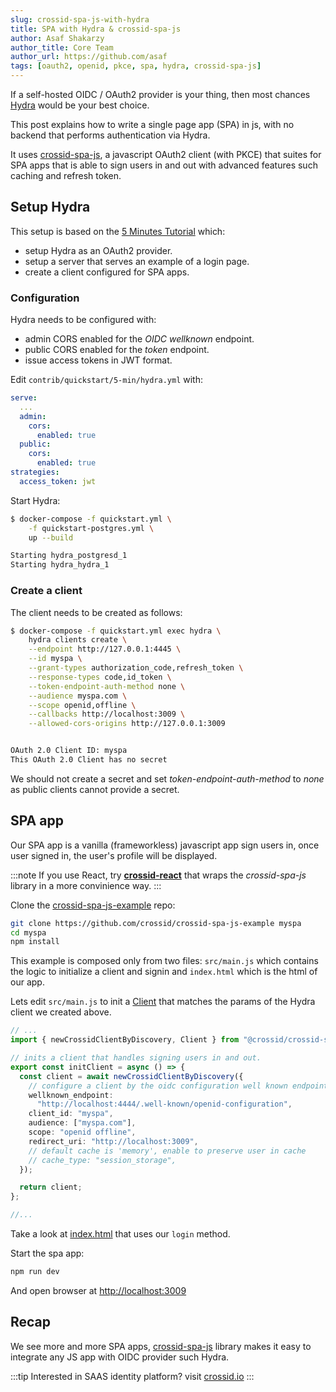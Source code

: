 ```yaml
---
slug: crossid-spa-js-with-hydra
title: SPA with Hydra & crossid-spa-js
author: Asaf Shakarzy
author_title: Core Team
author_url: https://github.com/asaf
tags: [oauth2, openid, pkce, spa, hydra, crossid-spa-js]
---
```


If a self-hosted OIDC / OAuth2 provider is your thing, then most chances [Hydra](https://github.com/ory/hydra) would be your best choice.

This post explains how to write a single page app (SPA) in js, with no backend that performs authentication via Hydra.

It uses [crossid-spa-js](https://github.com/crossid/crossid-spa-js), a javascript OAuth2 client (with PKCE) that suites for SPA apps that is able to sign users in and out with advanced features such caching and refresh token.

## Setup Hydra

This setup is based on the [5 Minutes Tutorial](https://www.ory.sh/hydra/docs/5min-tutorial/) which:

- setup Hydra as an OAuth2 provider.
- setup a server that serves an example of a login page.
- create a client configured for SPA apps.

### Configuration

Hydra needs to be configured with:

- admin CORS enabled for the _OIDC wellknown_ endpoint.
- public CORS enabled for the _token_ endpoint.
- issue access tokens in JWT format.

Edit `contrib/quickstart/5-min/hydra.yml` with:

```yaml
serve:
  ...
  admin:
    cors:
      enabled: true
  public:
    cors:
      enabled: true
strategies:
  access_token: jwt
```

Start Hydra:

```sh
$ docker-compose -f quickstart.yml \
    -f quickstart-postgres.yml \
    up --build

Starting hydra_postgresd_1
Starting hydra_hydra_1
```

### Create a client

The client needs to be created as follows:

```bash {7}
$ docker-compose -f quickstart.yml exec hydra \
    hydra clients create \
    --endpoint http://127.0.0.1:4445 \
    --id myspa \
    --grant-types authorization_code,refresh_token \
    --response-types code,id_token \
    --token-endpoint-auth-method none \
    --audience myspa.com \
    --scope openid,offline \
    --callbacks http://localhost:3009 \
    --allowed-cors-origins http://127.0.0.1:3009


OAuth 2.0 Client ID: myspa
This OAuth 2.0 Client has no secret
```

We should not create a secret and set _token-endpoint-auth-method_ to _none_ as public clients cannot provide a secret.

## SPA app

Our SPA app is a vanilla (frameworkless) javascript app sign users in, once user signed in, the user's profile will be displayed.

:::note
If you use React, try **[crossid-react](https://github.com/crossid/crossid-react)** that wraps the _crossid-spa-js_ library in a more convinience way.
:::

Clone the [crossid-spa-js-example](https://github.com/crossid/crossid-spa-js-example) repo:

```sh
git clone https://github.com/crossid/crossid-spa-js-example myspa
cd myspa
npm install
```

This example is composed only from two files: `src/main.js` which contains the logic to initialize a client and signin and `index.html` which is the html of our app.

Lets edit `src/main.js` to init a [Client](https://crossid.github.io/crossid-spa-js/classes/client.html) that matches the params of the Hydra client we created above.

```ts
// ...
import { newCrossidClientByDiscovery, Client } from "@crossid/crossid-spa-js";

// inits a client that handles signing users in and out.
export const initClient = async () => {
  const client = await newCrossidClientByDiscovery({
    // configure a client by the oidc configuration well known endpoint
    wellknown_endpoint:
      "http://localhost:4444/.well-known/openid-configuration",
    client_id: "myspa",
    audience: ["myspa.com"],
    scope: "openid offline",
    redirect_uri: "http://localhost:3009",
    // default cache is 'memory', enable to preserve user in cache
    // cache_type: "session_storage",
  });

  return client;
};

//...
```

Take a look at [index.html](https://github.com/crossid/crossid-spa-js-example/blob/main/index.html) that uses our `login` method.

Start the spa app:

```sh
npm run dev
```

And open browser at [http://localhost:3009](http://localhost:3009)

## Recap

We see more and more SPA apps, [crossid-spa-js](https://github.com/crossid/crossid-spa-js) library makes it easy to integrate any JS app with OIDC provider such Hydra.

:::tip
Interested in SAAS identity platform? visit [crossid.io](https://crossid.io)
:::
